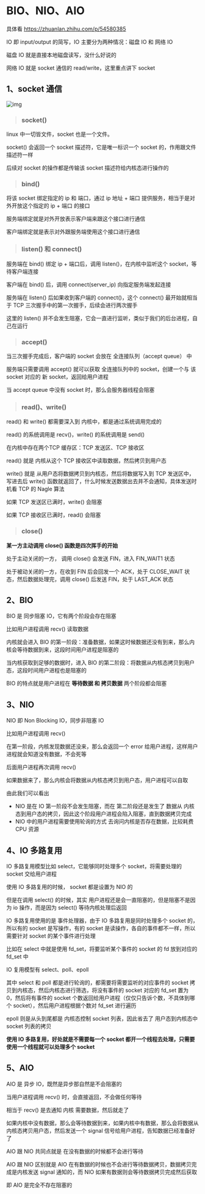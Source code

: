 # BIO、NIO、AIO



具体看 <https://zhuanlan.zhihu.com/p/54580385>



IO 即 input/output 的简写，IO 主要分为两种情况：磁盘 IO 和 网络 IO



磁盘 IO 就是直接本地磁盘读写，没什么好说的

网络 IO 就是 socket 通信的 read/write，这里重点讲下 socket



## 1、socket 通信

![img](https://img-blog.csdn.net/20150510153905472)

> ### socket()

linux 中一切皆文件，socket 也是一个文件。

socket() 会返回一个 socket 描述符，它是唯一标识一个 socket 的，作用跟文件描述符一样

后续对 socket 的操作都是传输该 socket 描述符给内核态进行操作的



> ### bind()

将该 socket 绑定指定的 ip 和 端口，通过 ip 地址 + 端口 提供服务，相当于是对外开放这个指定的 ip + 端口 的接口

服务端绑定就是对外开放表示客户端来跟这个接口进行通信

客户端绑定就是表示对外跟服务端使用这个接口进行通信



> ### listen() 和 connect()

服务端在 bind() 绑定 ip + 端口后，调用 listen()，在内核中监听这个 socket，等待客户端连接

客户端在 bind() 后，调用 connect(server_ip) 向指定服务端发起连接

服务端在 listen() 后如果收到客户端的 connect()，这个 connect() 最开始就相当于 TCP 三次握手中的第一次握手，后续会进行两次握手

这里的 listen() 并不会发生阻塞，它会一直进行监听，类似于我们的后台进程，自己在运行



> ### accept()

当三次握手完成后，客户端的 socket 会放在 全连接队列（accept queue） 中

服务端只需要调用 accept() 就可以获取 全连接队列中的 socket，创建一个与 该 socket 对应的 新 socket，返回给用户进程

当 accept queue 中没有 socket 时，那么会服务器线程会阻塞



> ### read()、write()

read() 和 write() 都需要深入到 内核中，都是通过系统调用完成的

read() 的系统调用是 recv()，write() 的系统调用是 send()



在内核中存在两个TCP 缓存区：TCP 发送区、TCP 接收区

read() 就是 内核从这个 TCP 接收区中读取数据，然后拷贝到用户态

write() 就是 从用户态将数据拷贝到内核态，然后将数据写入到 TCP 发送区中，写进去后 write() 函数就返回了，什么时候发送数据出去并不会通知，具体发送时机看 TCP 的 Nagle 算法



如果 TCP 发送区已满时，write() 会阻塞

如果 TCP 接收区已满时，read() 会阻塞



> ### close()

**某一方主动调用 close() 函数是四次挥手的开始**

处于主动关闭的一方， 调用 close() 会发送 FIN，进入 FIN_WAIT1 状态

处于被动关闭的一方，在收到 FIN 后会回发一个 ACK，处于 CLOSE_WAIT 状态，然后数据处理完，调用 close() 后发送 FIN，处于 LAST_ACK 状态



## 2、BIO

BIO 是 同步阻塞 IO，它有两个阶段会存在阻塞

比如用户进程调用 recv() 读取数据

内核就会进入 BIO 的第一阶段：准备数据，如果这时候数据还没有到来，那么内核会等待数据到来，这段时间用户进程是阻塞的

当内核获取到足够的数据时，进入 BIO 的第二阶段：将数据从内核态拷贝到用户态，这段时间用户进程也是阻塞的

BIO 的特点就是用户进程在 **等待数据 和 拷贝数据** 两个阶段都会阻塞





## 3、NIO

NIO 即 Non Blocking IO，同步非阻塞 IO

比如用户进程调用 recv() 

在第一阶段，内核发现数据还没来，那么会返回一个 error 给用户进程，这样用户进程就会知道没有数据，不会死等

后面用户进程再次调用 recv() 

如果数据来了，那么内核会将数据从内核态拷贝到用户态，用户进程可以自取



由此我们可以看出

- NIO 是在 IO 第一阶段不会发生阻塞，而在 第二阶段还是发生了 数据从 内核态到用户态的拷贝，因此这个阶段用户进程会陷入阻塞，直到数据拷贝完成
- NIO 中的用户进程需要使用轮询的方式 去询问内核是否存在数据，比较耗费 CPU 资源



## 4、IO 多路复用

IO 多路复用模型比如 select，它能够同时处理多个 socket，将需要处理的 socket 交给用户进程

使用 IO 多路复用的时候， socket 都是设置为 NIO 的

但是在调用 select() 的时候，其实 用户进程还是会一直阻塞的，但是阻塞不是因为 io 操作，而是因为 select() 等待内核处理后返回

IO 多路复用使用的是 事件处理器，由于 IO 多路复用是同时处理多个 socket 的，所以有的 socket 是写操作，有的 socket 是读操作，各自的事件都不一样，所以需要针对 socket 的某个事件进行处理

比如在 select 中就是使用 fd_set，将要监听某个事件的 socket 的 fd 放到对应的 fd_set 中



IO 复用模型有 select、poll、epoll

其中 select 和 poll 都是进行轮询的，都需要将需要监听的对应事件的 socket 拷贝到内核态，然后内核态进行筛选，将没有事件的 socket 对应的 fd_set 置为 0，然后将有事件的 socket 个数返回给用户进程（仅仅只告诉个数，不具体到哪个 socket），然后用户进程根据个数对 fd_set 进行遍历

epoll 则是从头到尾都是 内核态控制 socket 列表，因此省去了 用户态到内核态中 socket 列表的拷贝



**使用 IO 多路复用，好处就是不需要每一个 socket 都开一个线程去处理，只需要使用一个线程就可以处理多个 socket**



## 5、AIO

AIO 是 异步 IO，既然是异步那自然是不会阻塞的

当用户进程调用 recv() 时，会直接返回，不会做任何等待

相当于 recv() 是去通知 内核 需要数据，然后就走了

如果内核中没有数据，那么会等待数据到来，如果内核中有数据，那么会将数据从内核态拷贝用户态，然后发送一个 signal 信号给用户进程，告知数据已经准备好了



AIO 跟 NIO 共同点就是 在没有数据的时候都不会进行等待

AIO 跟 NIO 区别就是 AIO 在有数据的时候也不会进行等待数据拷贝，数据拷贝完成是内核发送 signal 通知的，而 NIO 如果有数据则会等待数据拷贝完成然后获取

即 AIO 是完全不存在阻塞的